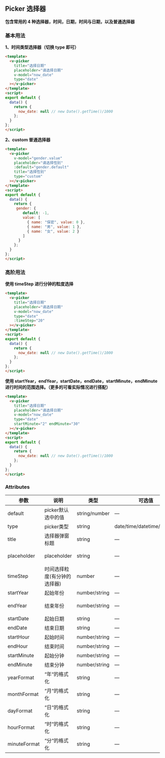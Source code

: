 ## Picker 选择器

**包含常用的 4 种选择器，时间，日期，时间与日期，以及普通选择器**

### 基本用法

**1、时间类型选择器（切换 type 即可）**

```html
<template>
  <v-picker 
    title="选择日期"
    placeholder="请选择日期" 
    v-model="now_date" 
    type="date"
  ></v-picker>
</template>
<script>
export default {
  data() {
    return {
      now_date: null // new Date().getTime()/1000
    };
  }
};
</script>
```

**2、custom 普通选择器**

```html
<template>
  <v-picker 
    v-model="gender.value" 
    placeholder="请选择性别" 
    :default="gender.default" 
    title="选择性别" 
    type="custom"
  ></v-picker>
</template>
<script>
export default {
  data() {
    return {
     gender: {
        default: -1,
        value: [
          { name: "保密", value: 0 },
          { name: "男", value: 1 },
          { name: "女", value: 2 }
        ]
      }
    };
  }
};
</script>
```

### 高阶用法

**使用 timeStep 进行分钟的粒度选择**

```html
<template>
  <v-picker 
    title="选择日期"
    placeholder="请选择日期" 
    v-model="now_date" 
    type="date"
    :timeStep="20"
  ></v-picker>
</template>
<script>
export default {
  data() {
    return {
      now_date: null // new Date().getTime()/1000
    };
  }
};
</script>
```
**使用 startYear，endYear，startDate，endDate，startMinute，endMinute 进行时间的范围选择。（更多的可看实际情况进行搭配）**

```html
<template>
  <v-picker 
    title="选择日期"
    placeholder="请选择日期" 
    v-model="now_date" 
    type="date"
    startMinute="2" endMinute="30"
  ></v-picker>
</template>
<script>
export default {
  data() {
    return {
      now_date: null // new Date().getTime()/1000
    };
  }
};
</script>
```

### Attributes

| 参数      | 说明    | 类型      | 可选值       | 默认值   |
|---------- |-------- |---------- |-------------  |-------- |
| default  | picker默认选中的值    | string/number   | — | — |
| type  | picker类型    | string   | date/time/datetime/custom | datetime |
| title  | 选择器弹窗标题    | string   | — | —   |
| placeholder  | placeholder    | string   | — | 请选择时间   |
| timeStep  | 时间选择粒度(有分钟的选择器)   | number   | — | 1 |
| startYear  | 起始年份    | number/string   | — | 今年 |
| endYear  | 结束年份    | number/string   | — | 10年的范围 |
| startDate  | 起始日期    | string   | — | — |
| endDate  | 结束日期    | string   | — | — |
| startHour  | 起始时间    | number/string   | — | 0 |
| endHour  | 结束时间    | number/string   | — | 23 |
| startMinute  | 起始分钟    | number/string   | — | 0 |
| endMinute  | 结束分钟    | number/string   | — | 59 |
| yearFormat  | “年“的格式化    | string   | — | {value}年 |
| monthFormat  | “月“的格式化    | string   | — | {value}月 |
| dayFormat  | “日“的格式化    | string   | — | {value}日 |
| hourFormat  | “时“的格式化    | string   | — | {value}时 |
| minuteFormat  | “分“的格式化    | string   | — | {value}分 |
